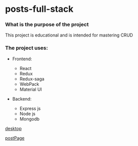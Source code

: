 # posts-full-stack

### What is the purpose of the project

This project is educational and is intended for mastering CRUD

### The project uses:

- Frontend:

  - React
  - Redux
  - Redux-saga
  - WebPack
  - Material UI

- Backend:
  - Express js
  - Node js
  - Mongodb

[desktop](./img/desktop.png)

[postPage](./img/postPage.png)
